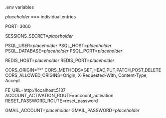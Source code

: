 .env variables

*placeholder* === individual entries

PORT=3060

SESSIONS_SECRET=*placeholder*

PSQL_USER=*placeholder*
PSQL_HOST=*placeholder*
PSQL_DATABASE=*placeholder*
PSQL_PORT=*placeholder*

REDIS_HOST=*placeholder*
REDIS_PORT=*placeholder*

CORS_ORIGIN="*"
CORS_METHODS=GET,HEAD,PUT,PATCH,POST,DELETE
CORS_ALLOWED_ORIGINS=Origin, X-Requested-With, Content-Type, Accept

FE_URL=http://localhost:5137
ACCOUNT_ACTIVATION_ROUTE=account_activation
RESET_PASSWORD_ROUTE=reset_password

GMAIL_ACCOUNT=*placeholder*
GMAIL_PASSWORD=*placeholder*
